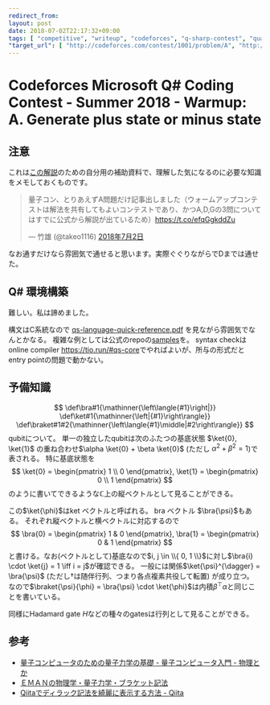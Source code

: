 ```yaml
---
redirect_from:
layout: post
date: 2018-07-02T22:17:32+09:00
tags: [ "competitive", "writeup", "codeforces", "q-sharp-contest", "quantum-computing" ]
"target_url": [ "http://codeforces.com/contest/1001/problem/A", "http://takeo1116.sakura.ne.jp/cfqs01a.html" ]
---
```


# Codeforces Microsoft Q# Coding Contest - Summer 2018 - Warmup: A. Generate plus state or minus state

## 注意

これは[この解説](http://takeo1116.sakura.ne.jp/cfqs01a.html)のための自分用の補助資料で、理解した気になるのに必要な知識をメモしておくものです。

<blockquote class="twitter-tweet" data-lang="ja"><p lang="ja" dir="ltr">量子コン、とりあえずA問題だけ記事出しました（ウォームアップコンテストは解法を共有してもよいコンテストであり、かつA,D,Gの3問についてはすでに公式から解説が出ているため）<a href="https://t.co/efqGgkddZu">https://t.co/efqGgkddZu</a></p>&mdash; 竹雄 (@takeo1116) <a href="https://twitter.com/takeo1116/status/1013724602831269888?ref_src=twsrc%5Etfw">2018年7月2日</a></blockquote>
<script async src="https://platform.twitter.com/widgets.js" charset="utf-8"></script>

なお通すだけなら雰囲気で通せると思います。実際ぐぐりながらでDまでは通せた。

## Q# 環境構築

難しい。私は諦めました。

構文はC系統なので [qs-language-quick-reference.pdf](https://assets.codeforces.com/rounds/997-998/qs-language-quick-reference.pdf) を見ながら雰囲気でなんとかなる。
複雑な例としては公式のrepoの[samples](https://github.com/Microsoft/Quantum/blob/master/Samples/Teleportation/TeleportationSample.qs)を。
syntax checkはonline compiler <https://tio.run/#qs-core>でやればよいが、所与の形式だとentry pointの問題で動かない。

## 予備知識

$$
\def\bra#1{\mathinner{\left\langle{#1}\right|}}
\def\ket#1{\mathinner{\left|{#1}\right\rangle}}
\def\braket#1#2{\mathinner{\left\langle{#1}\middle|#2\right\rangle}}
$$
qubitについて。
単一の独立したqubitは次のふたつの基底状態 $\ket{0}, \ket{1}$ の重ね合わせ$\alpha \ket{0} + \beta \ket{0}$ (ただし $\alpha^2 + \beta^2 = 1$)で表される。
特に基底状態を
$$ \ket{0} = \begin{pmatrix} 1 \\ 0 \end{pmatrix}, \ket{1} = \begin{pmatrix} 0 \\ 1 \end{pmatrix} $$
のように書いてできるような$\mathbb{C}$上の縦ベクトルとして見ることができる。

この$\ket{\phi}$はket ベクトルと呼ばれる。
bra ベクトル $\bra{\psi}$もある。
それぞれ縦ベクトルと横ベクトルに対応するので
$$ \bra{0} = \begin{pmatrix} 1 & 0 \end{pmatrix}, \bra{1} = \begin{pmatrix} 0 & 1 \end{pmatrix} $$
と書ける。なお(ベクトルとして)基底なので$i, j \in \\{ 0, 1 \\}$に対し$\bra{i} \cdot \ket{j} = 1 \iff i = j$が確認できる。
一般には関係$\ket{\psi}^{\dagger} = \bra{\psi}$ (ただし$\dagger$は随伴行列、つまり各点複素共役して転置) が成り立つ。
なので$\braket{\psi}{\phi} = \bra{\psi} \cdot \ket{\phi}$は内積$\beta^{\top}\alpha$と同じことを書いている。

同様にHadamard gate $H$などの種々のgatesは行列として見ることができる。

## 参考

-   [量子コンピュータのための量子力学の基礎 - 量子コンピュータ入門 - 物理とか](https://whyitsso.net/physics/quantum_mechanics/QI3.html)
-   [ＥＭＡＮの物理学・量子力学・ブラケット記法](http://eman-physics.net/quantum/bracket.html)
-   [Qiitaでディラック記法を綺麗に表示する方法 - Qiita](https://qiita.com/yyu/items/c140fbbd1236fe25cc7a)
